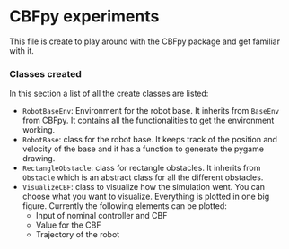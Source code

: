 # CBFpy experiments
This file is create to play around with the CBFpy package and get familiar with it. 

### Classes created
In this section a list of all the create classes are listed:
- `RobotBaseEnv`: Environment for the robot base. It inherits from `BaseEnv` from CBFpy. It contains all the functionalities to get the environment working.
- `RobotBase`: class for the robot base. It keeps track of the position and velocity of the base and it has a function to generate the pygame drawing.
- `RectangleObstacle`: class for rectangle obstacles. It inherits from `Obstacle` which is an abstract class for all the different obstacles.
- `VisualizeCBF`: class to visualize how the simulation went. You can choose what you want to visualize. Everything is plotted in one big figure. Currently the following elements can be plotted:
    - Input of nominal controller and CBF
    - Value for the CBF
    - Trajectory of the robot    